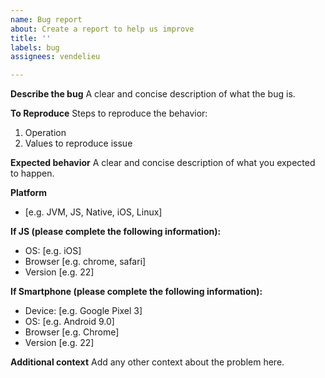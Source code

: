```yaml
---
name: Bug report
about: Create a report to help us improve
title: ''
labels: bug
assignees: vendelieu

---
```


**Describe the bug**
A clear and concise description of what the bug is.

**To Reproduce**
Steps to reproduce the behavior:

1. Operation
2. Values to reproduce issue

**Expected behavior**
A clear and concise description of what you expected to happen.

**Platform**

- [e.g. JVM, JS, Native, iOS, Linux]

**If JS (please complete the following information):**

- OS: [e.g. iOS]
- Browser [e.g. chrome, safari]
- Version [e.g. 22]

**If Smartphone (please complete the following information):**

- Device: [e.g. Google Pixel 3]
- OS: [e.g. Android 9.0]
- Browser [e.g. Chrome]
- Version [e.g. 22]

**Additional context**
Add any other context about the problem here.